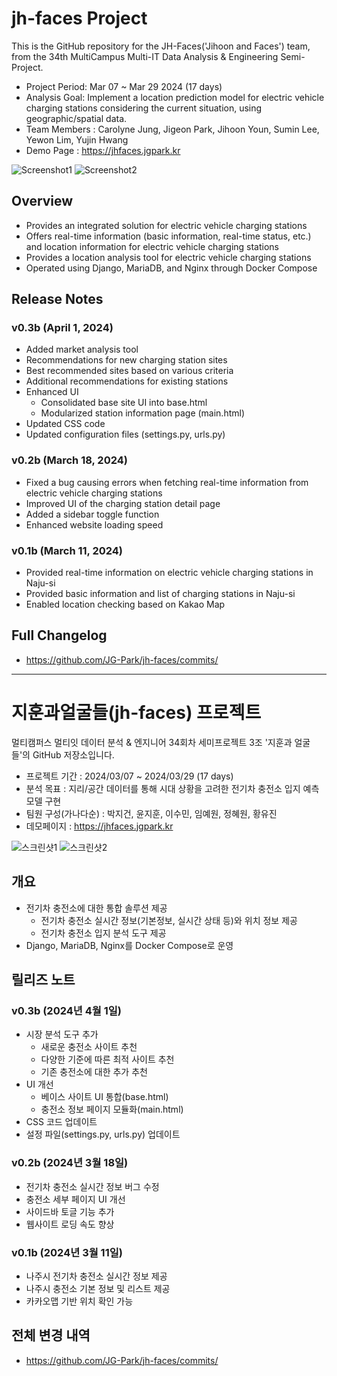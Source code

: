 # jh-faces Project

This is the GitHub repository for the JH-Faces('Jihoon and Faces') team, from the 34th MultiCampus Multi-IT Data Analysis & Engineering Semi-Project.

- Project Period: Mar 07 ~ Mar 29 2024 (17 days)
- Analysis Goal: Implement a location prediction model for electric vehicle charging stations considering the current situation, using geographic/spatial data.
- Team Members : Carolyne Jung, Jigeon Park, Jihoon Youn, Sumin Lee, Yewon Lim, Yujin Hwang
- Demo Page : https://jhfaces.jgpark.kr

![Screenshot1](https://github.com/JG-Park/jh-faces/assets/50548719/0a99b131-8881-4996-9bca-9852cf153b5b)
![Screenshot2](https://github.com/JG-Park/jh-faces/assets/50548719/515657a5-a312-46fa-b5e4-a7c799410fff)

## Overview
- Provides an integrated solution for electric vehicle charging stations
- Offers real-time information (basic information, real-time status, etc.) and location information for electric vehicle charging stations
- Provides a location analysis tool for electric vehicle charging stations
- Operated using Django, MariaDB, and Nginx through Docker Compose

## Release Notes

### v0.3b (April 1, 2024)
- Added market analysis tool
- Recommendations for new charging station sites
- Best recommended sites based on various criteria
- Additional recommendations for existing stations
- Enhanced UI
  - Consolidated base site UI into base.html
  - Modularized station information page (main.html)
- Updated CSS code
- Updated configuration files (settings.py, urls.py)

### v0.2b (March 18, 2024)
- Fixed a bug causing errors when fetching real-time information from electric vehicle charging stations
- Improved UI of the charging station detail page
- Added a sidebar toggle function
- Enhanced website loading speed

### v0.1b (March 11, 2024)
- Provided real-time information on electric vehicle charging stations in Naju-si
- Provided basic information and list of charging stations in Naju-si
- Enabled location checking based on Kakao Map

## Full Changelog
- https://github.com/JG-Park/jh-faces/commits/

---
# 지훈과얼굴들(jh-faces) 프로젝트

멀티캠퍼스 멀티잇 데이터 분석 &amp; 엔지니어 34회차 세미프로젝트 3조 '지훈과 얼굴들'의 GitHub 저장소입니다.

- 프로젝트 기간 : 2024/03/07 ~ 2024/03/29  (17 days)
- 분석 목표 : 지리/공간 데이터를 통해 시대 상황을 고려한 전기차 충전소 입지 예측 모델 구현
- 팀원 구성(가나다순) : 박지건, 윤지훈, 이수민, 임예원, 정혜원, 황유진
- 데모페이지 : https://jhfaces.jgpark.kr

![스크린샷1](https://github.com/JG-Park/jh-faces/assets/50548719/0a99b131-8881-4996-9bca-9852cf153b5b)
![스크린샷2](https://github.com/JG-Park/jh-faces/assets/50548719/515657a5-a312-46fa-b5e4-a7c799410fff)


## 개요
- 전기차 충전소에 대한 통합 솔루션 제공
    + 전기차 충전소 실시간 정보(기본정보, 실시간 상태 등)와 위치 정보 제공
    + 전기차 충전소 입지 분석 도구 제공
- Django, MariaDB, Nginx를 Docker Compose로 운영

## 릴리즈 노트

### v0.3b (2024년 4월 1일)
- 시장 분석 도구 추가
  - 새로운 충전소 사이트 추천
  - 다양한 기준에 따른 최적 사이트 추천
  - 기존 충전소에 대한 추가 추천
- UI 개선 
  - 베이스 사이트 UI 통합(base.html)
  - 충전소 정보 페이지 모듈화(main.html)
- CSS 코드 업데이트
- 설정 파일(settings.py, urls.py) 업데이트

### v0.2b (2024년 3월 18일)  
- 전기차 충전소 실시간 정보 버그 수정
- 충전소 세부 페이지 UI 개선
- 사이드바 토글 기능 추가
- 웹사이트 로딩 속도 향상

### v0.1b (2024년 3월 11일)
- 나주시 전기차 충전소 실시간 정보 제공
- 나주시 충전소 기본 정보 및 리스트 제공
- 카카오맵 기반 위치 확인 가능

## 전체 변경 내역
- https://github.com/JG-Park/jh-faces/commits/

